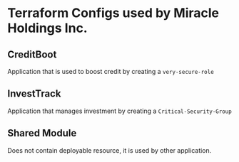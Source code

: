 # Terraform Configs used by Miracle Holdings Inc.

## CreditBoot
Application that is used to boost credit by creating a `very-secure-role`

## InvestTrack
Application that manages investment by creating a `Critical-Security-Group`

## Shared Module
Does not contain deployable resource, it is used by other application.

